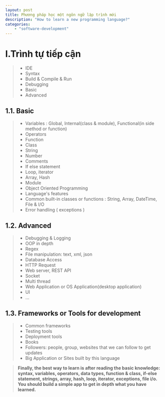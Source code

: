 ```yaml
---
layout: post
title: Phương pháp học một ngôn ngữ lập trình mới
description: "How to learn a new programming language?" 
categories: 
    - "software-development"
---
```


# I.Trình tự tiếp cận

> - IDE
> - Syntax
> - Build & Compile & Run
> - Debugging
> - Basic
> - Advanced

## 1.1. Basic

> - Variables : Global, Internal(class & module), Functional(in side method or function)
> - Operators
> - Function
> - Class
> - String
> - Number
> - Comments
> - If else statement
> - Loop, iterator
> - Array, Hash
> - Module
> - Object Oriented Programming
> - Language's features
> - Common built-in classes or functions : String, Array, DateTime, File & I/O
> - Error handling ( exceptions )

## 1.2. Advanced

> - Debugging & Logging
> - OOP in depth
> - Regex
> - File manipulation: text, xml, json
> - Database Access
> - HTTP Request
> - Web server, REST API
> - Socket
> - Multi thread
> - Web Application or OS Application(desktop application)
> - UI
> - ...

## 1.3. Frameworks or Tools for development

> - Common frameworks
> - Testing tools
> - Deployment tools
> - Books
> - Followers: people, group, websites that we can follow to get updates
> - Big Application or Sites built by this language


>**Finally, the best way to learn is after reading the basic knowledge:
>syntax, variables, operators, data types, function & class, if-else 
>statement, strings, array, hash, loop, iterator, exceptions, file i/o. You 
>should build a simple app to get in depth what you have learned.**


